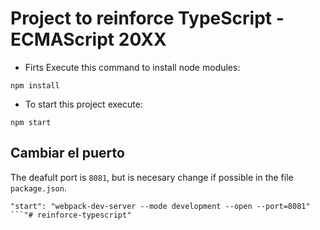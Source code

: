 # Project to reinforce TypeScript - ECMAScript 20XX

* Firts Execute this command to install node modules:

```
npm install
```

* To start this project execute:

```
npm start
```

## Cambiar el puerto
The deafult port is ```8081```, but is necesary change if possible in the file ```package.json```.

```
"start": "webpack-dev-server --mode development --open --port=8081"
```"# reinforce-typescript" 
